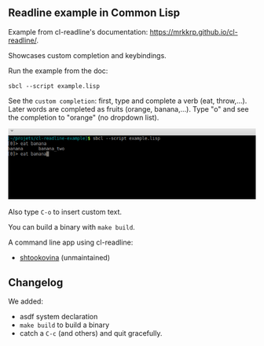 ## Readline example in Common Lisp

Example from cl-readline's documentation: https://mrkkrp.github.io/cl-readline/.

Showcases custom completion and keybindings.

Run the example from the doc:

    sbcl --script example.lisp

See the `custom completion`: first, type and complete a verb (eat, throw,…). Later words are completed as fruits (orange, banana,…). Type "o<TAB>" and see the completion to "orange" (no dropdown list).

![](readline.png)

Also type `C-o` to insert custom text.


You can build a binary with `make build`.


A command line app using cl-readline:

* [shtookovina](https://github.com/mrkkrp/shtookovina/) (unmaintained)


## Changelog

We added:

* asdf system declaration
* `make build` to build a binary
* catch a `C-c` (and others) and quit gracefully.
